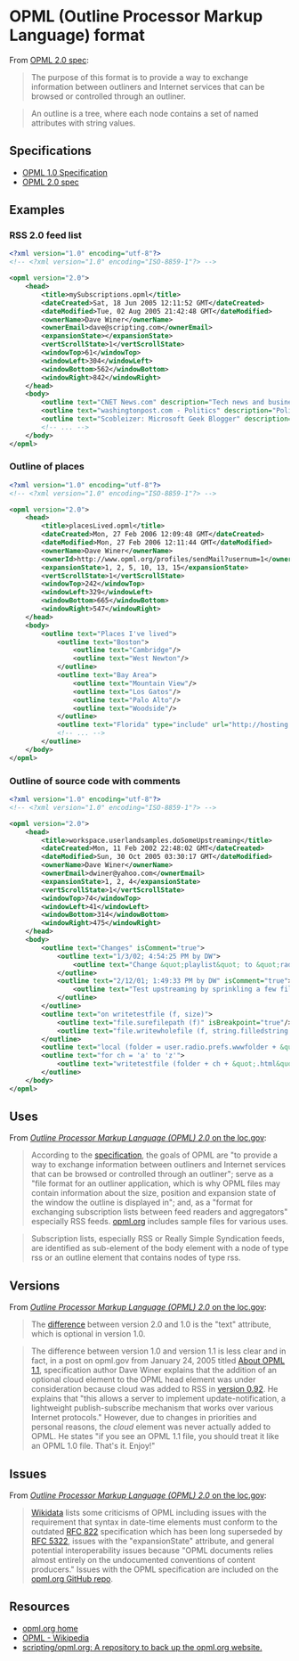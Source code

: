 # OPML (Outline Processor Markup Language) format

From [OPML 2.0 spec](https://opml.org/spec2.opml):

> The purpose of this format is to provide a way to exchange information between outliners and Internet services that can be browsed or controlled through an outliner.

> An outline is a tree, where each node contains a set of named attributes with string values.

## Specifications

- [OPML 1.0 Specification](https://2005.opml.org/spec1.html)
- [OPML 2.0 spec](https://opml.org/spec2.opml)

## Examples

### RSS 2.0 feed list

```xml
<?xml version="1.0" encoding="utf-8"?>
<!-- <?xml version="1.0" encoding="ISO-8859-1"?> -->

<opml version="2.0">
    <head>
        <title>mySubscriptions.opml</title>
        <dateCreated>Sat, 18 Jun 2005 12:11:52 GMT</dateCreated>
        <dateModified>Tue, 02 Aug 2005 21:42:48 GMT</dateModified>
        <ownerName>Dave Winer</ownerName>
        <ownerEmail>dave@scripting.com</ownerEmail>
        <expansionState></expansionState>
        <vertScrollState>1</vertScrollState>
        <windowTop>61</windowTop>
        <windowLeft>304</windowLeft>
        <windowBottom>562</windowBottom>
        <windowRight>842</windowRight>
    </head>
    <body>
        <outline text="CNET News.com" description="Tech news and business reports by CNET News.com. Focused on information technology, core topics include computers, hardware, software, networking, and Internet media." htmlUrl="http://news.com.com/" language="unknown" title="CNET News.com" type="rss" version="RSS2" xmlUrl="http://news.com.com/2547-1_3-0-5.xml"/>
        <outline text="washingtonpost.com - Politics" description="Politics" htmlUrl="http://www.washingtonpost.com/wp-dyn/politics?nav=rss_politics" language="unknown" title="washingtonpost.com - Politics" type="rss" version="RSS2" xmlUrl="http://www.washingtonpost.com/wp-srv/politics/rssheadlines.xml"/>
        <outline text="Scobleizer: Microsoft Geek Blogger" description="Robert Scoble's look at geek and Microsoft life." htmlUrl="http://radio.weblogs.com/0001011/" language="unknown" title="Scobleizer: Microsoft Geek Blogger" type="rss" version="RSS2" xmlUrl="http://radio.weblogs.com/0001011/rss.xml"/>
        <!-- ... -->
    </body>
</opml>
```

### Outline of places

```xml
<?xml version="1.0" encoding="utf-8"?>
<!-- <?xml version="1.0" encoding="ISO-8859-1"?> -->

<opml version="2.0">
    <head>
        <title>placesLived.opml</title>
        <dateCreated>Mon, 27 Feb 2006 12:09:48 GMT</dateCreated>
        <dateModified>Mon, 27 Feb 2006 12:11:44 GMT</dateModified>
        <ownerName>Dave Winer</ownerName>
        <ownerId>http://www.opml.org/profiles/sendMail?usernum=1</ownerId>
        <expansionState>1, 2, 5, 10, 13, 15</expansionState>
        <vertScrollState>1</vertScrollState>
        <windowTop>242</windowTop>
        <windowLeft>329</windowLeft>
        <windowBottom>665</windowBottom>
        <windowRight>547</windowRight>
    </head>
    <body>
        <outline text="Places I've lived">
            <outline text="Boston">
                <outline text="Cambridge"/>
                <outline text="West Newton"/>
            </outline>
            <outline text="Bay Area">
                <outline text="Mountain View"/>
                <outline text="Los Gatos"/>
                <outline text="Palo Alto"/>
                <outline text="Woodside"/>
            </outline>
            <outline text="Florida" type="include" url="http://hosting.opml.org/dave/florida.opml"/>
            <!-- ... -->
        </outline>
    </body>
</opml>
```

### Outline of source code with comments

```xml
<?xml version="1.0" encoding="utf-8"?>
<!-- <?xml version="1.0" encoding="ISO-8859-1"?> -->

<opml version="2.0">
    <head>
        <title>workspace.userlandsamples.doSomeUpstreaming</title>
        <dateCreated>Mon, 11 Feb 2002 22:48:02 GMT</dateCreated>
        <dateModified>Sun, 30 Oct 2005 03:30:17 GMT</dateModified>
        <ownerName>Dave Winer</ownerName>
        <ownerEmail>dwiner@yahoo.com</ownerEmail>
        <expansionState>1, 2, 4</expansionState>
        <vertScrollState>1</vertScrollState>
        <windowTop>74</windowTop>
        <windowLeft>41</windowLeft>
        <windowBottom>314</windowBottom>
        <windowRight>475</windowRight>
    </head>
    <body>
        <outline text="Changes" isComment="true">
            <outline text="1/3/02; 4:54:25 PM by DW">
                <outline text="Change &quot;playlist&quot; to &quot;radio&quot;."/>
            </outline>
            <outline text="2/12/01; 1:49:33 PM by DW" isComment="true">
                <outline text="Test upstreaming by sprinkling a few files in a nice new test folder."/>
            </outline>
        </outline>
        <outline text="on writetestfile (f, size)">
            <outline text="file.surefilepath (f)" isBreakpoint="true"/>
            <outline text="file.writewholefile (f, string.filledstring (&quot;x&quot;, size))"/>
        </outline>
        <outline text="local (folder = user.radio.prefs.wwwfolder + &quot;test\\largefiles\\&quot;)"/>
        <outline text="for ch = 'a' to 'z'">
            <outline text="writetestfile (folder + ch + &quot;.html&quot;, random (1000, 16000))"/>
        </outline>
    </body>
</opml>
```

## Uses

From [_Outline Processor Markup Language (OPML) 2.0_ on the loc.gov](https://www.loc.gov/preservation/digital/formats/fdd/fdd000554.shtml):

> According to the [specification](http://opml.org/spec2.opml), the goals of OPML are "to provide a way to exchange information between outliners and Internet services that can be browsed or controlled through an outliner"; serve as a "file format for an outliner application, which is why OPML files may contain information about the size, position and expansion state of the window the outline is displayed in"; and, as a "format for exchanging subscription lists between feed readers and aggregators" especially RSS feeds. [opml.org](http://opml.org/spec2.opml) includes sample files for various uses.

> Subscription lists, especially RSS or Really Simple Syndication feeds, are identified as sub-element of the body element with a node of type rss or an outline element that contains nodes of type rss.

## Versions

From [_Outline Processor Markup Language (OPML) 2.0_ on the loc.gov](https://www.loc.gov/preservation/digital/formats/fdd/fdd000554.shtml):

> The [difference](https://github.com/VIPnytt/OPMLParser) between version 2.0 and 1.0 is the "text" attribute, which is optional in version 1.0.

> The difference between version 1.0 and version 1.1 is less clear and in fact, in a post on opml.gov from January 24, 2005 titled [About OPML 1.1](http://opml.org/history/aboutOpml11.opml), specification author Dave Winer explains that the addition of an optional cloud element to the OPML head element was under consideration because cloud was added to RSS in [version 0.92](http://backend.userland.com/rss092#ltcloudgtSubelementOfLtchannelgt). He explains that "this allows a server to implement update-notification, a lightweight publish-subscribe mechanism that works over various Internet protocols." However, due to changes in priorities and personal reasons, the _cloud_ element was never actually added to OPML. He states "if you see an OPML 1.1 file, you should treat it like an OPML 1.0 file. That's it. Enjoy!"

## Issues

From [_Outline Processor Markup Language (OPML) 2.0_ on the loc.gov](https://www.loc.gov/preservation/digital/formats/fdd/fdd000554.shtml):

> [Wikidata](https://en.wikipedia.org/wiki/OPML#Criticism) lists some criticisms of OPML including issues with the requirement that syntax in date-time elements must conform to the outdated [RFC 822](https://datatracker.ietf.org/doc/html/rfc822) specification which has been long superseded by [RFC 5322](https://datatracker.ietf.org/doc/html/rfc5322), issues with the "expansionState" attribute, and general potential interoperability issues because "OPML documents relies almost entirely on the undocumented conventions of content producers." Issues with the OPML specification are included on the [opml.org GitHub repo](https://github.com/scripting/opml.org/issues).

## Resources

- [opml.org home](https://opml.org/)
- [OPML - Wikipedia](https://en.wikipedia.org/wiki/OPML)
- [scripting/opml.org: A repository to back up the opml.org website.](https://github.com/scripting/opml.org)
